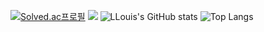 [![Solved.ac프로필](http://mazassumnida.wtf/api/v2/generate_badge?boj=louis0622)](https://solved.ac/louis0622)
<img src="http://mazandi.herokuapp.com/api?handle=louis0622&theme=warm"/>
![LLouis's GitHub stats](https://github-readme-stats.vercel.app/api?username=Shinui-Oh&show_icons=true&theme=dark&text_color=5CFFD1&title_color=5CFFD1)
![Top Langs](https://github-readme-stats.vercel.app/api/top-langs/?username=Shinui-Oh&layout=compact&theme=dark&text_color=5CFFD1&title_color=5CFFD1)
